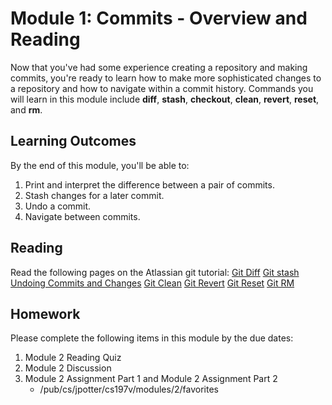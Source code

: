 # Module 1: Commits - Overview and Reading
Now that you've had some experience creating a repository and making commits, you're ready to learn how to make more sophisticated changes to a repository and how to navigate within a commit history. Commands you will learn in this module include __diff__, __stash__, __checkout__, __clean__, __revert__, __reset__, and __rm__.

## Learning Outcomes
By the end of this module, you'll be able to:

1.  Print and interpret the difference between a pair of commits.
2.  Stash changes for a later commit.
3.  Undo a commit.
4.  Navigate between commits.

## Reading
Read the following pages on the Atlassian git tutorial:
[Git Diff](https://www.atlassian.com/git/tutorials/saving-changes/git-diff)
[Git stash](https://www.atlassian.com/git/tutorials/saving-changes/git-stash)
[Undoing Commits and Changes](https://www.atlassian.com/git/tutorials/undoing-changes)
[Git Clean](https://www.atlassian.com/git/tutorials/undoing-changes/git-clean)
[Git Revert](https://www.atlassian.com/git/tutorials/undoing-changes/git-revert)
[Git Reset](https://www.atlassian.com/git/tutorials/undoing-changes/git-reset)
[Git RM](https://www.atlassian.com/git/tutorials/undoing-changes/git-rm)
## Homework
Please complete the following items in this module by the due dates:

1.  Module 2 Reading Quiz
2.  Module 2 Discussion
3.  Module 2 Assignment Part 1 and Module 2 Assignment Part 2
    * /pub/cs/jpotter/cs197v/modules/2/favorites